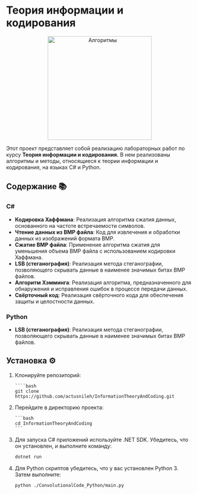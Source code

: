 # Теория информации и кодирования

<p align="center">
  <img align="center" width="280" src="https://cdn-icons-png.flaticon.com/512/59/59118.png" alt="Алгоритмы"/>
</p>

Этот проект представляет собой реализацию лабораторных работ по курсу **Теория информации и кодирования.** В нем реализованы алгоритмы и методы, относящиеся к теории информации и кодирования, на языках C# и Python.

## Содержание 📚

### C#

-   **Кодировка Хаффмана**: Реализация алгоритма сжатия данных, основанного на частоте встречаемости символов.
-   **Чтение данных из BMP файла**: Код для извлечения и обработки данных из изображений формата BMP.
-   **Сжатие BMP файла**: Применение алгоритма сжатия для уменьшения объема BMP файла с использованием кодировки Хаффмана.
-   **LSB (стеганография)**: Реализация метода стеганографии, позволяющего скрывать данные в наименее значимых битах BMP файлов.
-   **Алгоритм Хэмминга**: Реализация алгоритма, предназначенного для обнаружения и исправления ошибок в процессе передачи данных.
-   **Свёрточный код**: Реализация свёрточного кода для обеспечения защиты и целостности данных.

### Python

-   **LSB (стеганография)**: Реализация метода стеганографии, позволяющего скрывать данные в наименее значимых битах BMP файлов.

## Установка ⚙️

1.  Клонируйте репозиторий:

        ````bash
        git clone https://github.com/actusnileh/InformationTheoryAndCoding.git

2.  Перейдите в директорию проекта:

        ```bash
        cd InformationTheoryAndCoding
        ```

3.  Для запуска C# приложений используйте .NET SDK. Убедитесь, что он установлен, и выполните команду:

    ```bash
    dotnet run
    ```

4.  Для Python скриптов убедитесь, что у вас установлен Python 3. Затем выполните:

    ```bash
    python ./СonvolutionalСode_Python/main.py
    ```
